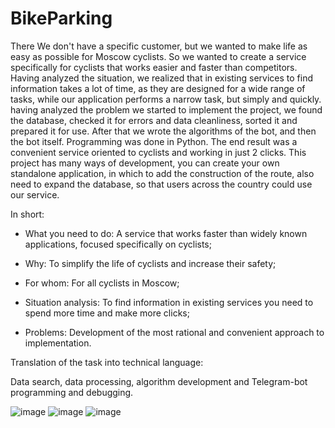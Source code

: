 # BikeParking
There We don't have a specific customer, but we wanted to make life as easy as possible for Moscow cyclists. So we wanted to create a service specifically for cyclists that works easier and faster than competitors. Having analyzed the situation, we realized that in existing services to find information takes a lot of time, as they are designed for a wide range of tasks, while our application performs a narrow task, but simply and quickly. having analyzed the problem we started to implement the project, we found the database, checked it for errors and data cleanliness, sorted it and prepared it for use. After that we wrote the algorithms of the bot, and then the bot itself. Programming was done in Python. The end result was a convenient service oriented to cyclists and working in just 2 clicks. This project has many ways of development, you can create your own standalone application, in which to add the construction of the route, also need to expand the database, so that users across the country could use our service.

In short:

- What you need to do: A service that works faster than widely known applications, focused specifically on cyclists;

- Why: To simplify the life of cyclists and increase their safety;

- For whom: For all cyclists in Moscow;

- Situation analysis: To find information in existing services you need to spend more time and make more clicks;

- Problems: Development of the most rational and convenient approach to implementation.

Translation of the task into technical language:

Data search, data processing, algorithm development and Telegram-bot programming and debugging.


![image](https://github.com/user-attachments/assets/f7225028-1fe5-46d1-ab14-763d957badb8)
![image](https://github.com/user-attachments/assets/e22e4458-52e2-4a70-990e-52238b8f1035)
![image](https://github.com/user-attachments/assets/27103bad-c038-4371-9538-d48f93d00731)
